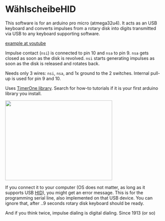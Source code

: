 # WählscheibeHID
This software is for an arduino pro micro (atmega32u4).
It acts as an USB keyboard and converts impulses from a rotary disk
into digits transmitted via USB to any keyboard supporting software.

[example at youtube](https://www.youtube.com/watch?v=h1p7Oikf-b4)

Impulse contact (`nsi`) is connected to pin 10 and `nsa` to pin 9. `nsa` gets closed
as soon as the disk is revolved. `nsi` starts generating impulses as soon as the
disk is released and rotates back.

Needs only 3 wires: `nsi`, `nsa`, and 1x ground to the 2 switches. Internal pull-up is used
for pin 9 and 10.

Uses [TimerOne library](https://code.google.com/archive/p/arduino-timerone/downloads).
Search for how-to tutorials if it is your first arduino library you install.

<img src="https://github.com/antonmeyer/WaehlscheibeHID/blob/master/IMG_5230.JPG" height="256" width="342">

If you connect it to your computer (OS does not matter, as long as it supports USB [HID](https://en.wikipedia.org/wiki/Human_interface_device)), you might get
an error message. This is for the programming serial line, also implemented on that USB device.
You can ignore that, after ..9 seconds rotary disk keyboard should be ready.

And if you think twice, impulse dialing is digital dialing. Since 1913 (or so)
